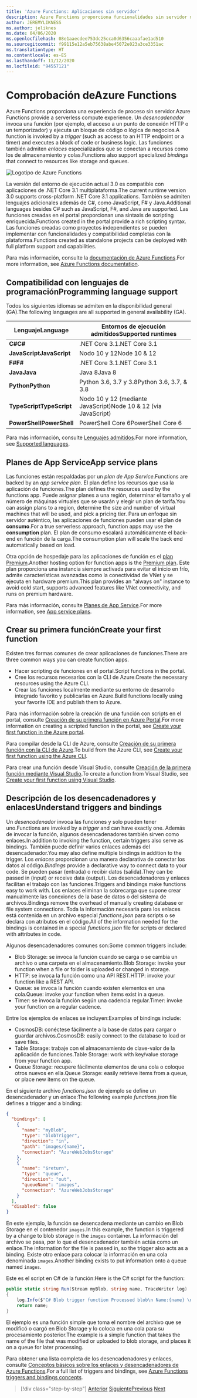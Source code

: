 ```yaml
---
title: 'Azure Functions: Aplicaciones sin servidor'
description: Azure Functions proporciona funcionalidades sin servidor mediante varios lenguajes (C#, JavaScript, Java) y plataformas para proporcionar código de escalado instantáneo orientado a eventos.
author: JEREMYLIKNESS
ms.author: jeliknes
ms.date: 04/06/2020
ms.openlocfilehash: 08e1aaecdee753dc25cca0d6356caaafae1ad510
ms.sourcegitcommit: f99115e12a5eb75638abe45072e023a3ce3351ac
ms.translationtype: HT
ms.contentlocale: es-ES
ms.lasthandoff: 11/12/2020
ms.locfileid: "94557121"
---
```

# <a name="azure-functions"></a><span data-ttu-id="47d14-103">Comprobación de</span><span class="sxs-lookup"><span data-stu-id="47d14-103">Azure Functions</span></span>

<span data-ttu-id="47d14-104">Azure Functions proporciona una experiencia de proceso sin servidor.</span><span class="sxs-lookup"><span data-stu-id="47d14-104">Azure Functions provide a serverless compute experience.</span></span> <span data-ttu-id="47d14-105">Un *desencadenador* invoca una función (por ejemplo, el acceso a un punto de conexión HTTP o un temporizador) y ejecuta un bloque de código o lógica de negocios.</span><span class="sxs-lookup"><span data-stu-id="47d14-105">A function is invoked by a *trigger* (such as access to an HTTP endpoint or a timer) and executes a block of code or business logic.</span></span> <span data-ttu-id="47d14-106">Las funciones también admiten *enlaces* especializados que se conectan a recursos como los de almacenamiento y colas.</span><span class="sxs-lookup"><span data-stu-id="47d14-106">Functions also support specialized *bindings* that connect to resources like storage and queues.</span></span>

![Logotipo de Azure Functions](./media/azure-functions-logo.png)

<span data-ttu-id="47d14-108">La versión del entorno de ejecución actual 3.0 es compatible con aplicaciones de .NET Core 3.1 multiplataforma.</span><span class="sxs-lookup"><span data-stu-id="47d14-108">The current runtime version 3.0 supports cross-platform .NET Core 3.1 applications.</span></span> <span data-ttu-id="47d14-109">También se admiten lenguajes adicionales además de C#, como JavaScript, F# y Java.</span><span class="sxs-lookup"><span data-stu-id="47d14-109">Additional languages besides C# such as JavaScript, F#, and Java are supported.</span></span> <span data-ttu-id="47d14-110">Las funciones creadas en el portal proporcionan una sintaxis de scripting enriquecida.</span><span class="sxs-lookup"><span data-stu-id="47d14-110">Functions created in the portal provide a rich scripting syntax.</span></span> <span data-ttu-id="47d14-111">Las funciones creadas como proyectos independientes se pueden implementar con funcionalidades y compatibilidad completas con la plataforma.</span><span class="sxs-lookup"><span data-stu-id="47d14-111">Functions created as standalone projects can be deployed with full platform support and capabilities.</span></span>

<span data-ttu-id="47d14-112">Para más información, consulte la [documentación de Azure Functions](/azure/azure-functions).</span><span class="sxs-lookup"><span data-stu-id="47d14-112">For more information, see [Azure Functions documentation](/azure/azure-functions).</span></span>

## <a name="programming-language-support"></a><span data-ttu-id="47d14-113">Compatibilidad con lenguajes de programación</span><span class="sxs-lookup"><span data-stu-id="47d14-113">Programming language support</span></span>

<span data-ttu-id="47d14-114">Todos los siguientes idiomas se admiten en la disponibilidad general (GA).</span><span class="sxs-lookup"><span data-stu-id="47d14-114">The following languages are all supported in general availability (GA).</span></span>

|<span data-ttu-id="47d14-115">Lenguaje</span><span class="sxs-lookup"><span data-stu-id="47d14-115">Language</span></span>      |<span data-ttu-id="47d14-116">Entornos de ejecución admitidos</span><span class="sxs-lookup"><span data-stu-id="47d14-116">Supported runtimes</span></span>|
|--------------|------------------|
|<span data-ttu-id="47d14-117">**C#**</span><span class="sxs-lookup"><span data-stu-id="47d14-117">**C#**</span></span>        |<span data-ttu-id="47d14-118">.NET Core 3.1</span><span class="sxs-lookup"><span data-stu-id="47d14-118">.NET Core 3.1</span></span>     |
|<span data-ttu-id="47d14-119">**JavaScript**</span><span class="sxs-lookup"><span data-stu-id="47d14-119">**JavaScript**</span></span>|<span data-ttu-id="47d14-120">Nodo 10 y 12</span><span class="sxs-lookup"><span data-stu-id="47d14-120">Node 10 & 12</span></span>      |
|<span data-ttu-id="47d14-121">**F#**</span><span class="sxs-lookup"><span data-stu-id="47d14-121">**F#**</span></span>        |<span data-ttu-id="47d14-122">.NET Core 3.1</span><span class="sxs-lookup"><span data-stu-id="47d14-122">.NET Core 3.1</span></span>     |
|<span data-ttu-id="47d14-123">**Java**</span><span class="sxs-lookup"><span data-stu-id="47d14-123">**Java**</span></span>      |<span data-ttu-id="47d14-124">Java 8</span><span class="sxs-lookup"><span data-stu-id="47d14-124">Java 8</span></span>            |
|<span data-ttu-id="47d14-125">**Python**</span><span class="sxs-lookup"><span data-stu-id="47d14-125">**Python**</span></span>    |<span data-ttu-id="47d14-126">Python 3.6, 3.7 y 3.8</span><span class="sxs-lookup"><span data-stu-id="47d14-126">Python 3.6, 3.7, & 3.8</span></span>|
|<span data-ttu-id="47d14-127">**TypeScript**</span><span class="sxs-lookup"><span data-stu-id="47d14-127">**TypeScript**</span></span>|<span data-ttu-id="47d14-128">Nodo 10 y 12 (mediante JavaScript)</span><span class="sxs-lookup"><span data-stu-id="47d14-128">Node 10 & 12 (via JavaScript)</span></span>|
|<span data-ttu-id="47d14-129">**PowerShell**</span><span class="sxs-lookup"><span data-stu-id="47d14-129">**PowerShell**</span></span>|<span data-ttu-id="47d14-130">PowerShell Core 6</span><span class="sxs-lookup"><span data-stu-id="47d14-130">PowerShell Core 6</span></span>|

<span data-ttu-id="47d14-131">Para más información, consulte [Lenguajes admitidos](/azure/azure-functions/supported-languages).</span><span class="sxs-lookup"><span data-stu-id="47d14-131">For more information, see [Supported languages](/azure/azure-functions/supported-languages).</span></span>

## <a name="app-service-plans"></a><span data-ttu-id="47d14-132">Planes de App Service</span><span class="sxs-lookup"><span data-stu-id="47d14-132">App service plans</span></span>

<span data-ttu-id="47d14-133">Las funciones están respaldadas por un *plan de App Service*.</span><span class="sxs-lookup"><span data-stu-id="47d14-133">Functions are backed by an *app service plan*.</span></span> <span data-ttu-id="47d14-134">El plan define los recursos que usa la aplicación de funciones.</span><span class="sxs-lookup"><span data-stu-id="47d14-134">The plan defines the resources used by the functions app.</span></span> <span data-ttu-id="47d14-135">Puede asignar planes a una región, determinar el tamaño y el número de máquinas virtuales que se usarán y elegir un plan de tarifa.</span><span class="sxs-lookup"><span data-stu-id="47d14-135">You can assign plans to a region, determine the size and number of virtual machines that will be used, and pick a pricing tier.</span></span> <span data-ttu-id="47d14-136">Para un enfoque sin servidor auténtico, las aplicaciones de funciones pueden usar el plan de **consumo**.</span><span class="sxs-lookup"><span data-stu-id="47d14-136">For a true serverless approach, function apps may use the **consumption** plan.</span></span> <span data-ttu-id="47d14-137">El plan de consumo escalará automáticamente el back-end en función de la carga.</span><span class="sxs-lookup"><span data-stu-id="47d14-137">The consumption plan will scale the back end automatically based on load.</span></span>

<span data-ttu-id="47d14-138">Otra opción de hospedaje para las aplicaciones de función es el [plan Premium](/azure/azure-functions/functions-premium-plan).</span><span class="sxs-lookup"><span data-stu-id="47d14-138">Another hosting option for function apps is the [Premium plan](/azure/azure-functions/functions-premium-plan).</span></span> <span data-ttu-id="47d14-139">Este plan proporciona una instancia siempre activada para evitar el inicio en frío, admite características avanzadas como la conectividad de VNet y se ejecuta en hardware premium.</span><span class="sxs-lookup"><span data-stu-id="47d14-139">This plan provides an "always on" instance to avoid cold start, supports advanced features like VNet connectivity, and runs on premium hardware.</span></span>

<span data-ttu-id="47d14-140">Para más información, consulte [Planes de App Service](/azure/app-service/azure-web-sites-web-hosting-plans-in-depth-overview).</span><span class="sxs-lookup"><span data-stu-id="47d14-140">For more information, see [App service plans](/azure/app-service/azure-web-sites-web-hosting-plans-in-depth-overview).</span></span>

## <a name="create-your-first-function"></a><span data-ttu-id="47d14-141">Crear su primera función</span><span class="sxs-lookup"><span data-stu-id="47d14-141">Create your first function</span></span>

<span data-ttu-id="47d14-142">Existen tres formas comunes de crear aplicaciones de funciones.</span><span class="sxs-lookup"><span data-stu-id="47d14-142">There are three common ways you can create function apps.</span></span>

- <span data-ttu-id="47d14-143">Hacer scripting de funciones en el portal.</span><span class="sxs-lookup"><span data-stu-id="47d14-143">Script functions in the portal.</span></span>
- <span data-ttu-id="47d14-144">Cree los recursos necesarios con la CLI de Azure.</span><span class="sxs-lookup"><span data-stu-id="47d14-144">Create the necessary resources using the Azure CLI.</span></span>
- <span data-ttu-id="47d14-145">Crear las funciones localmente mediante su entorno de desarrollo integrado favorito y publicarlas en Azure.</span><span class="sxs-lookup"><span data-stu-id="47d14-145">Build functions locally using your favorite IDE and publish them to Azure.</span></span>

<span data-ttu-id="47d14-146">Para más información sobre la creación de una función con scripts en el portal, consulte [Creación de su primera función en Azure Portal](/azure/azure-functions/functions-create-first-azure-function).</span><span class="sxs-lookup"><span data-stu-id="47d14-146">For more information on creating a scripted function in the portal, see [Create your first function in the Azure portal](/azure/azure-functions/functions-create-first-azure-function).</span></span>

<span data-ttu-id="47d14-147">Para compilar desde la CLI de Azure, consulte [Creación de su primera función con la CLI de Azure](/azure/azure-functions/functions-create-first-azure-function-azure-cli).</span><span class="sxs-lookup"><span data-stu-id="47d14-147">To build from the Azure CLI, see [Create your first function using the Azure CLI](/azure/azure-functions/functions-create-first-azure-function-azure-cli).</span></span>

<span data-ttu-id="47d14-148">Para crear una función desde Visual Studio, consulte [Creación de la primera función mediante Visual Studio](/azure/azure-functions/functions-create-your-first-function-visual-studio).</span><span class="sxs-lookup"><span data-stu-id="47d14-148">To create a function from Visual Studio, see [Create your first function using Visual Studio](/azure/azure-functions/functions-create-your-first-function-visual-studio).</span></span>

## <a name="understand-triggers-and-bindings"></a><span data-ttu-id="47d14-149">Descripción de los desencadenadores y enlaces</span><span class="sxs-lookup"><span data-stu-id="47d14-149">Understand triggers and bindings</span></span>

<span data-ttu-id="47d14-150">Un *desencadenador* invoca las funciones y solo pueden tener uno.</span><span class="sxs-lookup"><span data-stu-id="47d14-150">Functions are invoked by a *trigger* and can have exactly one.</span></span> <span data-ttu-id="47d14-151">Además de invocar la función, algunos desencadenadores también sirven como enlaces.</span><span class="sxs-lookup"><span data-stu-id="47d14-151">In addition to invoking the function, certain triggers also serve as bindings.</span></span> <span data-ttu-id="47d14-152">También puede definir varios enlaces además del desencadenador.</span><span class="sxs-lookup"><span data-stu-id="47d14-152">You may also define multiple bindings in addition to the trigger.</span></span> <span data-ttu-id="47d14-153">Los *enlaces* proporcionan una manera declarativa de conectar los datos al código.</span><span class="sxs-lookup"><span data-stu-id="47d14-153">*Bindings* provide a declarative way to connect data to your code.</span></span> <span data-ttu-id="47d14-154">Se pueden pasar (entrada) o recibir datos (salida).</span><span class="sxs-lookup"><span data-stu-id="47d14-154">They can be passed in (input) or receive data (output).</span></span> <span data-ttu-id="47d14-155">Los desencadenadores y enlaces facilitan el trabajo con las funciones.</span><span class="sxs-lookup"><span data-stu-id="47d14-155">Triggers and bindings make functions easy to work with.</span></span> <span data-ttu-id="47d14-156">Los enlaces eliminan la sobrecarga que supone crear manualmente las conexiones de la base de datos o del sistema de archivos.</span><span class="sxs-lookup"><span data-stu-id="47d14-156">Bindings remove the overhead of manually creating database or file system connections.</span></span> <span data-ttu-id="47d14-157">Toda la información necesaria para los enlaces está contenida en un archivo especial *functions.json* para scripts o se declara con atributos en el código.</span><span class="sxs-lookup"><span data-stu-id="47d14-157">All of the information needed for the bindings is contained in a special *functions.json* file for scripts or declared with attributes in code.</span></span>

<span data-ttu-id="47d14-158">Algunos desencadenadores comunes son:</span><span class="sxs-lookup"><span data-stu-id="47d14-158">Some common triggers include:</span></span>

- <span data-ttu-id="47d14-159">Blob Storage: se invoca la función cuando se carga o se cambia un archivo o una carpeta en el almacenamiento.</span><span class="sxs-lookup"><span data-stu-id="47d14-159">Blob Storage: invoke your function when a file or folder is uploaded or changed in storage.</span></span>
- <span data-ttu-id="47d14-160">HTTP: se invoca la función como una API REST.</span><span class="sxs-lookup"><span data-stu-id="47d14-160">HTTP: invoke your function like a REST API.</span></span>
- <span data-ttu-id="47d14-161">Queue: se invoca la función cuando existen elementos en una cola.</span><span class="sxs-lookup"><span data-stu-id="47d14-161">Queue: invoke your function when items exist in a queue.</span></span>
- <span data-ttu-id="47d14-162">Timer: se invoca la función según una cadencia regular.</span><span class="sxs-lookup"><span data-stu-id="47d14-162">Timer: invoke your function on a regular cadence.</span></span>

<span data-ttu-id="47d14-163">Entre los ejemplos de enlaces se incluyen:</span><span class="sxs-lookup"><span data-stu-id="47d14-163">Examples of bindings include:</span></span>

- <span data-ttu-id="47d14-164">CosmosDB: conéctese fácilmente a la base de datos para cargar o guardar archivos.</span><span class="sxs-lookup"><span data-stu-id="47d14-164">CosmosDB: easily connect to the database to load or save files.</span></span>
- <span data-ttu-id="47d14-165">Table Storage: trabaje con el almacenamiento de clave-valor de la aplicación de funciones.</span><span class="sxs-lookup"><span data-stu-id="47d14-165">Table Storage: work with key/value storage from your function app.</span></span>
- <span data-ttu-id="47d14-166">Queue Storage: recupere fácilmente elementos de una cola o coloque otros nuevos en ella.</span><span class="sxs-lookup"><span data-stu-id="47d14-166">Queue Storage: easily retrieve items from a queue, or place new items on the queue.</span></span>

<span data-ttu-id="47d14-167">En el siguiente archivo *functions.json* de ejemplo se define un desencadenador y un enlace:</span><span class="sxs-lookup"><span data-stu-id="47d14-167">The following example *functions.json* file defines a trigger and a binding:</span></span>

```json
{
  "bindings": [
    {
      "name": "myBlob",
      "type": "blobTrigger",
      "direction": "in",
      "path": "images/{name}",
      "connection": "AzureWebJobsStorage"
    },
    {
      "name": "$return",
      "type": "queue",
      "direction": "out",
      "queueName": "images",
      "connection": "AzureWebJobsStorage"
    }
  ],
  "disabled": false
}
```

<span data-ttu-id="47d14-168">En este ejemplo, la función se desencadena mediante un cambio en Blob Storage en el contenedor `images`.</span><span class="sxs-lookup"><span data-stu-id="47d14-168">In this example, the function is triggered by a change to blob storage in the `images` container.</span></span> <span data-ttu-id="47d14-169">La información del archivo se pasa, por lo que el desencadenador también actúa como un enlace.</span><span class="sxs-lookup"><span data-stu-id="47d14-169">The information for the file is passed in, so the trigger also acts as a binding.</span></span> <span data-ttu-id="47d14-170">Existe otro enlace para colocar la información en una cola denominada `images`.</span><span class="sxs-lookup"><span data-stu-id="47d14-170">Another binding exists to put information onto a queue named `images`.</span></span>

<span data-ttu-id="47d14-171">Este es el script en C# de la función:</span><span class="sxs-lookup"><span data-stu-id="47d14-171">Here is the C# script for the function:</span></span>

```csharp
public static string Run(Stream myBlob, string name, TraceWriter log)
{
    log.Info($"C# Blob trigger function Processed blob\n Name:{name} \n Size: {myBlob.Length} Bytes");
    return name;
}
```

<span data-ttu-id="47d14-172">El ejemplo es una función simple que toma el nombre del archivo que se modificó o cargó en Blob Storage y lo coloca en una cola para su procesamiento posterior.</span><span class="sxs-lookup"><span data-stu-id="47d14-172">The example is a simple function that takes the name of the file that was modified or uploaded to blob storage, and places it on a queue for later processing.</span></span>

<span data-ttu-id="47d14-173">Para obtener una lista completa de los desencadenadores y enlaces, consulte [Conceptos básicos sobre los enlaces y desencadenadores de Azure Functions](/azure/azure-functions/functions-triggers-bindings).</span><span class="sxs-lookup"><span data-stu-id="47d14-173">For a full list of triggers and bindings, see [Azure Functions triggers and bindings concepts](/azure/azure-functions/functions-triggers-bindings).</span></span>

>[!div class="step-by-step"]
><span data-ttu-id="47d14-174">[Anterior](azure-serverless-platform.md)
>[Siguiente](application-insights.md)</span><span class="sxs-lookup"><span data-stu-id="47d14-174">[Previous](azure-serverless-platform.md)
[Next](application-insights.md)</span></span>
